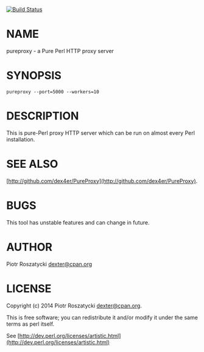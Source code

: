 [![Build Status](https://travis-ci.org/dex4er/PureProxy?branch=master)](https://travis-ci.org/dex4er/PureProxy)

# NAME

pureproxy - a Pure Perl HTTP proxy server

# SYNOPSIS

    pureproxy --port=5000 --workers=10

# DESCRIPTION

This is pure-Perl proxy HTTP server which can be run on almost every Perl
installation.

# SEE ALSO

[http://github.com/dex4er/PureProxy](http://github.com/dex4er/PureProxy).

# BUGS

This tool has unstable features and can change in future.

# AUTHOR

Piotr Roszatycki <dexter@cpan.org>

# LICENSE

Copyright (c) 2014 Piotr Roszatycki <dexter@cpan.org>.

This is free software; you can redistribute it and/or modify it under
the same terms as perl itself.

See [http://dev.perl.org/licenses/artistic.html](http://dev.perl.org/licenses/artistic.html)
